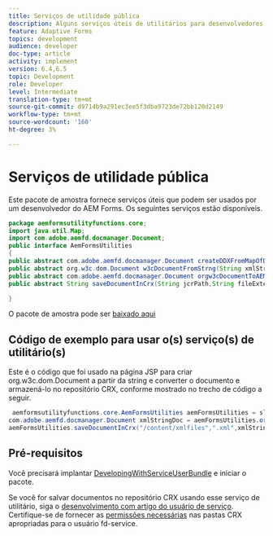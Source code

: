 ```yaml
---
title: Serviços de utilidade pública
description: Alguns serviços úteis de utilitários para desenvolvedores do AEM Forms
feature: Adaptive Forms
topics: development
audience: developer
doc-type: article
activity: implement
version: 6.4,6.5
topic: Development
role: Developer
level: Intermediate
translation-type: tm+mt
source-git-commit: d9714b9a291ec3ee5f3dba9723de72bb120d2149
workflow-type: tm+mt
source-wordcount: '160'
ht-degree: 3%

---
```



# Serviços de utilidade pública

Este pacote de amostra fornece serviços úteis que podem ser usados por um desenvolvedor do AEM Forms. Os seguintes serviços estão disponíveis.


```java
package aemformsutilityfunctions.core;
import java.util.Map;
import com.adobe.aemfd.docmanager.Document;
public interface AemFormsUtilities
{
public abstract com.adobe.aemfd.docmanager.Document createDDXFromMapOfDocuments(Map<String, com.adobe.aemfd.docmanager.Document> paramMap);
public abstract org.w3c.dom.Document w3cDocumentFromStrng(String xmlString);
public abstract com.adobe.aemfd.docmanager.Document orgw3cDocumentToAEMFDDocument(org.w3c.dom.Document xmlDocument);
public abstract String saveDocumentInCrx(String jcrPath,String fileExtension, Document documentToSave);

}
```

O pacote de amostra pode ser [baixado aqui](assets/aemformsutilityfunctions.aemformsutilityfunctions.core-1.0-SNAPSHOT.jar)

## Código de exemplo para usar o(s) serviço(s) de utilitário(s)

Este é o código que foi usado na página JSP para criar org.w3c.dom.Document a partir da string e converter o documento e armazená-lo no repositório CRX, conforme mostrado no trecho de código a seguir.

```java
 aemformsutilityfunctions.core.AemFormsUtilities aemFormsUtilities = sling.getService(aemformsutilityfunctions.core.AemFormsUtilities.class);
com.adobe.aemfd.docmanager.Document xmlStringDoc = aemFormsUtilities.orgw3cDocumentToAEMFDDocument(aemFormsUtilities.w3cDocumentFromStrng("<data><fname>Girish</fname></data>"));
aemFormsUtilities.saveDocumentInCrx("/content/xmlfiles",".xml",xmlStringDoc);
```

## Pré-requisitos


Você precisará implantar [DevelopingWithServiceUserBundle](https://experienceleague.adobe.com/docs/experience-manager-learn/assets/DevelopingWithServiceUser.jar) e iniciar o pacote.


Se você for salvar documentos no repositório CRX usando esse serviço de utilitário, siga o [desenvolvimento com artigo do usuário de serviço](https://experienceleague.adobe.com/docs/experience-manager-learn/forms/adaptive-forms/service-user-tutorial-develop.html?lang=en#adaptive-forms). Certifique-se de fornecer as [permissões necessárias](http://localhost:4502/useradmin) nas pastas CRX apropriadas para o usuário fd-service.

